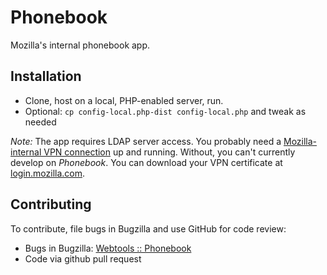 # Phonebook
Mozilla's internal phonebook app.

## Installation
* Clone, host on a local, PHP-enabled server, run.
* Optional: `cp config-local.php-dist config-local.php` and tweak as needed

*Note:* The app requires LDAP server access. You probably need a [Mozilla-internal VPN connection](https://mana.mozilla.org/wiki/display/SD/VPN) up and running. Without, you can't currently develop on *Phonebook*. You can download your VPN certificate at [login.mozilla.com](https://login.mozilla.com).

## Contributing

To contribute, file bugs in Bugzilla and use GitHub for code review:

* Bugs in Bugzilla: [Webtools :: Phonebook](https://bugzilla.mozilla.org/buglist.cgi?component=Phonebook&product=Webtools&resolution=---)
* Code via github pull request
